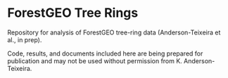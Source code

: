# ForestGEO Tree Rings

Repository for analysis of ForestGEO tree-ring data (Anderson-Teixeira et al., in prep). 

Code, results, and documents included here are being prepared for publication and may not be used without permission from K. Anderson-Teixeira.
